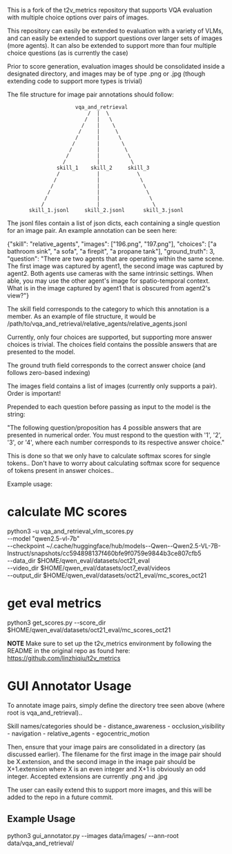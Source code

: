 This is a fork of the t2v_metrics repository that supports VQA evaluation with multiple choice options over pairs of images.

This repository can easily be extended to evaluation with a variety of VLMs, and can easily be extended to support questions over larger sets of images (more agents). It can also be extended to support more than four multiple choice questions (as is currently the case)

Prior to score generation, evaluation images should be consolidated inside a designated directory, and images may be of type .png or .jpg (though extending code to support more types is trivial)


The file structure for image pair annotations should follow:

                          vqa_and_retrieval
                              /  |  \
                             /   |   \
                            /    |    \
                           /     |     \
                          /      |      \
                         /       |       \
                        /        |        \
                       /         |         \
                      /          |          \
                    skill_1    skill_2     skill_3
                    /            |            \
                   /             |             \
                  /              |              \
                 /               |               \
                /                |                \
               /                 |                 \
           skill_1.jsonl     skill_2.jsonl      skill_3.jsonl


The jsonl files contain a list of json dicts, each containing a single question for an image pair. An example annotation can be seen here:

{"skill": "relative_agents", "images": ["196.png", "197.png"], "choices": ["a bathroom sink", "a sofa", "a firepit", "a propane tank"], "ground_truth": 3, "question": "There are two agents that are operating within the same scene. The first image was captured by agent1, the second image was captured by agent2. Both agents use cameras with the same intrinsic settings. When able, you may use the other agent's image for spatio-temporal context. What is in the image captured by agent1 that is obscured from agent2's view?"}

The skill field corresponds to the category to which this annotation is a member. As an example of file structure, it would be /path/to/vqa_and_retrieval/relative_agents/relative_agents.jsonl

Currently, only four choices are supported, but supporting more answer choices is trivial. The choices field contains the possible answers that are presented to the model. 

The ground truth field corresponds to the correct answer choice (and follows zero-based indexing) 

The images field contains a list of images (currently only supports a pair). Order is important!

Prepended to each question before passing as input to the model is the string:

"The following question/proposition has 4 possible answers that are presented in numerical order. You must respond to the question with '1', '2', '3', or '4', where each number corresponds to its respective answer choice."

This is done so that we only have to calculate softmax scores for single tokens.. Don't have to worry about calculating softmax score for sequence of tokens present in answer choices..



Example usage:

# calculate MC scores
python3 -u vqa_and_retrieval_vlm_scores.py \
        --model "qwen2.5-vl-7b" \
        --checkpoint ~/.cache/huggingface/hub/models--Qwen--Qwen2.5-VL-7B-Instruct/snapshots/cc594898137f460bfe9f0759e9844b3ce807cfb5 \
        --data_dir $HOME/qwen_eval/datasets/oct21_eval \
	--video_dir $HOME/qwen_eval/datasets/oct7_eval/videos \
        --output_dir $HOME/qwen_eval/datasets/oct21_eval/mc_scores_oct21


# get eval metrics
python3 get_scores.py --score_dir $HOME/qwen_eval/datasets/oct21_eval/mc_scores_oct21




**NOTE**
Make sure to set up the t2v_metrics environment by following the README in the original repo as found here: https://github.com/linzhiqiu/t2v_metrics


# GUI Annotator Usage
To annotate image pairs, simply define the directory tree seen above (where root is vqa_and_retrieval).. 

Skill names/categories should be
        - distance_awareness
        - occlusion_visibility
        - navigation
        - relative_agents
        - egocentric_motion

Then, ensure that your image pairs are consolidated in a directory (as discussed earlier). The filename for the first image in the image pair should be X.extension, and the second image in the image pair should be X+1.extension
where X is an even integer and X+1 is obviously an odd integer. Accepted extensions are currently .png and .jpg

The user can easily extend this to support more images, and this will be added to the repo in a future commit. 

## Example Usage
python3 gui_annotator.py --images data/images/ --ann-root data/vqa_and_retrieval/